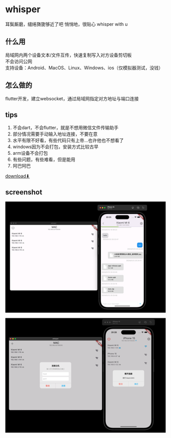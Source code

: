 # whisper

耳鬓厮磨，缱绻旖旎够近了吧
悄悄地，很贴心
whisper with u

## 什么用
局域网内两个设备文本/文件互传，快速复制写入对方设备剪切板  
不会访问公网  
支持设备：Android、MacOS、Linux、Windows、ios（仅模拟器测试，没钱）

## 怎么做的
flutter开发，建立websocket，通过局域网指定对方地址与端口连接

## tips
1. 不会dart，不会flutter，就是不想用微信文件传输助手  
2. 部分情况需要手动输入地址连接，不要在意  
3. 水平有限不好看，有些代码只有上帝...也许他也不想看了  
4. windows因为不会打包，安装方式比较古早  
5. arm设备不会打包 
6. 有些问题，有些难看，但是能用  
7. 阿巴阿巴

[download⬇](https://github.com/lawnvi/whisper/releases)


## screenshot
![](https://github.com/lawnvi/whisper/blob/dev/.github/image/img_1.png)  
  
![](https://github.com/lawnvi/whisper/blob/dev/.github/image/img.png)